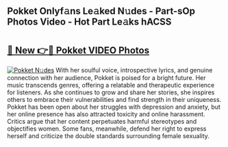 ## Pokket Onlyf𝚊ns Le𝚊ked N𝚞des - Part-sOp Photos Video - Hot Part Le𝚊ks hACSS

# <h2><a href="http://ab89442.deff.icu/?id=Pokket">🔗 New 👉🔴 Pokket VIDEO Photos</a></h2>

[![Pokket N𝚞des](https://i.imgur.com/rIISA9y.gif)](http://ab89442.deff.icu/?id=Pokket)
With her soulful voice, introspective lyrics, and genuine connection with her audience, Pokket is poised for a bright future. Her music transcends genres, offering a relatable and therapeutic experience for listeners. As she continues to grow and share her stories, she inspires others to embrace their vulnerabilities and find strength in their uniqueness. Pokket has been open about her struggles with depression and anxiety, but her online presence has also attracted toxicity and online harassment. Critics argue that her content perpetuates harmful stereotypes and objectifies women. Some fans, meanwhile, defend her right to express herself and criticize the double standards surrounding female sexuality.
